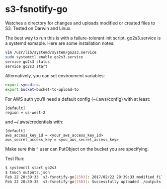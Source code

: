 # s3-fsnotify-go
Watches a directory for changes and uploads modified or created files to S3.  Tested on Darwin and Linux.

The best way to run this is with a failure-tolerant init script.  go2s3.service is a systemd exmaple.  Here are some installation notes:
```bash
vim /usr/lib/systemd/system/go2s3.service
sudo systemctl enable go2s3.service
service go2s3 status
service go2s3 start
```

Alternatively, you can set environment variables:
```bash
export syncdir=.
export bucket=bucket-to-upload-to
```

For AWS auth you’ll need a default config (~/.aws/config) with at least:
```
[default]
region = us-west-2
```
and  ~/.aws/credentials with:
```
[default]
aws_access_key_id = <your_aws_access_key_id>
aws_secret_access_key = <you_aws_secret_access_key>
```

Make sure this ^ user can PutObject on the bucket you are specifying.

Test Run:
```bash
$ systemctl start go2s3
$ touch outputs.json
Feb 22 20:39:33  s3-fsnotify-go[1503]: 2017/02/22 20:39:33 modified file: ./outputs.json
Feb 22 20:39:35  s3-fsnotify-go[1503]: Successfully uploaded ./outputs.json to bucket-to-upload-to
```
